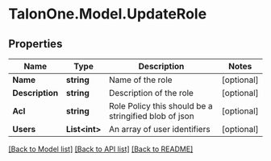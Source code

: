 
# TalonOne.Model.UpdateRole

## Properties

Name | Type | Description | Notes
------------ | ------------- | ------------- | -------------
**Name** | **string** | Name of the role | [optional] 
**Description** | **string** | Description of the role | [optional] 
**Acl** | **string** | Role Policy this should be a stringified blob of json | [optional] 
**Users** | **List&lt;int&gt;** | An array of user identifiers | [optional] 

[[Back to Model list]](../README.md#documentation-for-models)
[[Back to API list]](../README.md#documentation-for-api-endpoints)
[[Back to README]](../README.md)


